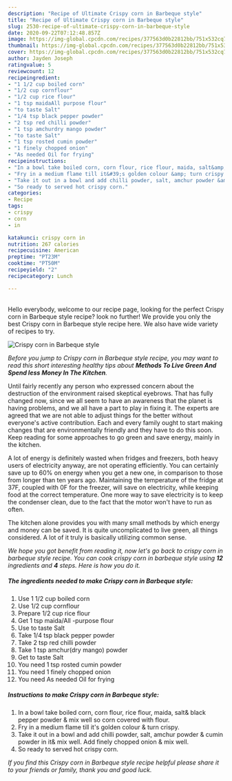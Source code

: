 ```yaml
---
description: "Recipe of Ultimate Crispy corn in Barbeque style"
title: "Recipe of Ultimate Crispy corn in Barbeque style"
slug: 2530-recipe-of-ultimate-crispy-corn-in-barbeque-style
date: 2020-09-22T07:12:48.857Z
image: https://img-global.cpcdn.com/recipes/377563d0b22812bb/751x532cq70/crispy-corn-in-barbeque-style-recipe-main-photo.jpg
thumbnail: https://img-global.cpcdn.com/recipes/377563d0b22812bb/751x532cq70/crispy-corn-in-barbeque-style-recipe-main-photo.jpg
cover: https://img-global.cpcdn.com/recipes/377563d0b22812bb/751x532cq70/crispy-corn-in-barbeque-style-recipe-main-photo.jpg
author: Jayden Joseph
ratingvalue: 5
reviewcount: 12
recipeingredient:
- "1 1/2 cup boiled corn"
- "1/2 cup cornflour"
- "1/2 cup rice flour"
- "1 tsp maidaAll purpose flour"
- "to taste Salt"
- "1/4 tsp black pepper powder"
- "2 tsp red chilli powder"
- "1 tsp amchurdry mango powder"
- "to taste Salt"
- "1 tsp rosted cumin powder"
- "1 finely chopped onion"
- "As needed Oil for frying"
recipeinstructions:
- "In a bowl take boiled corn, corn flour, rice flour, maida, salt&amp; black pepper powder &amp; mix well so corn covered with flour."
- "Fry in a medium flame till it&#39;s golden colour &amp; turn crispy."
- "Take it out in a bowl and add chilli powder, salt, amchur powder &amp; cumin powder in it&amp; mix well. Add finely chopped onion &amp; mix well."
- "So ready to served hot crispy corn."
categories:
- Recipe
tags:
- crispy
- corn
- in

katakunci: crispy corn in 
nutrition: 267 calories
recipecuisine: American
preptime: "PT23M"
cooktime: "PT50M"
recipeyield: "2"
recipecategory: Lunch

---
```

<br>
Hello everybody, welcome to our recipe page, looking for the perfect Crispy corn in Barbeque style recipe? look no further! We provide you only the best Crispy corn in Barbeque style recipe here. We also have wide variety of recipes to try.
<br>


![Crispy corn in Barbeque style](https://img-global.cpcdn.com/recipes/377563d0b22812bb/751x532cq70/crispy-corn-in-barbeque-style-recipe-main-photo.jpg)

<i>Before you jump to Crispy corn in Barbeque style recipe, you may want to read this short interesting healthy tips about 
<strong>Methods To Live Green And Spend less Money In The Kitchen</strong>.</i>
</br>

Until fairly recently any person who expressed concern about the destruction of the environment raised skeptical eyebrows. That has fully changed now, since we all seem to have an awareness that the planet is having problems, and we all have a part to play in fixing it. The experts are agreed that we are not able to adjust things for the better without everyone's active contribution. Each and every family ought to start making changes that are environmentally friendly and they have to do this soon. Keep reading for some approaches to go green and save energy, mainly in the kitchen.

A lot of energy is definitely wasted when fridges and freezers, both heavy users of electricity anyway, are not operating efficiently. You can certainly save up to 60% on energy when you get a new one, in comparison to those from longer than ten years ago. Maintaining the temperature of the fridge at 37F, coupled with 0F for the freezer, will save on electricity, while keeping food at the correct temperature. One more way to save electricity is to keep the condenser clean, due to the fact that the motor won't have to run as often.

The kitchen alone provides you with many small methods by which energy and money can be saved. It is quite uncomplicated to live green, all things considered. A lot of it truly is basically utilizing common sense.


<i>We hope you got benefit from reading it, now let's go back to crispy corn in barbeque style recipe. You can cook crispy corn in barbeque style using <strong>12</strong> ingredients and <strong>4</strong> steps. Here is how you do it.
</i>

##### The ingredients needed to make Crispy corn in Barbeque style:

1. Use 1 1/2 cup boiled corn
1. Use 1/2 cup cornflour
1. Prepare 1/2 cup rice flour
1. Get 1 tsp maida/All -purpose flour
1. Use to taste Salt
1. Take 1/4 tsp black pepper powder
1. Take 2 tsp red chilli powder
1. Take 1 tsp amchur(dry mango) powder
1. Get to taste Salt
1. You need 1 tsp rosted cumin powder
1. You need 1 finely chopped onion
1. You need As needed Oil for frying


##### Instructions to make Crispy corn in Barbeque style:

1. In a bowl take boiled corn, corn flour, rice flour, maida, salt&amp; black pepper powder &amp; mix well so corn covered with flour.
1. Fry in a medium flame till it&#39;s golden colour &amp; turn crispy.
1. Take it out in a bowl and add chilli powder, salt, amchur powder &amp; cumin powder in it&amp; mix well. Add finely chopped onion &amp; mix well.
1. So ready to served hot crispy corn.


<i>If you find this Crispy corn in Barbeque style recipe helpful please share it to your friends or family, thank you and good luck.</i>
